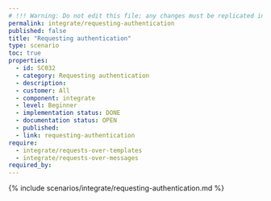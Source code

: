 ```yaml
---
# !!! Warning: Do not edit this file; any changes must be replicated in Excel !!!
permalink: integrate/requesting-authentication
published: false
title: "Requesting authentication"
type: scenario
toc: true
properties:
  - id: SC032
  - category: Requesting authentication
  - description:
  - customer: All
  - component: integrate
  - level: Beginner
  - implementation status: DONE
  - documentation status: OPEN
  - published:
  - link: requesting-authentication
require:
  - integrate/requests-over-templates
  - integrate/requests-over-messages
required_by:
---
```


{% include scenarios/integrate/requesting-authentication.md %}
